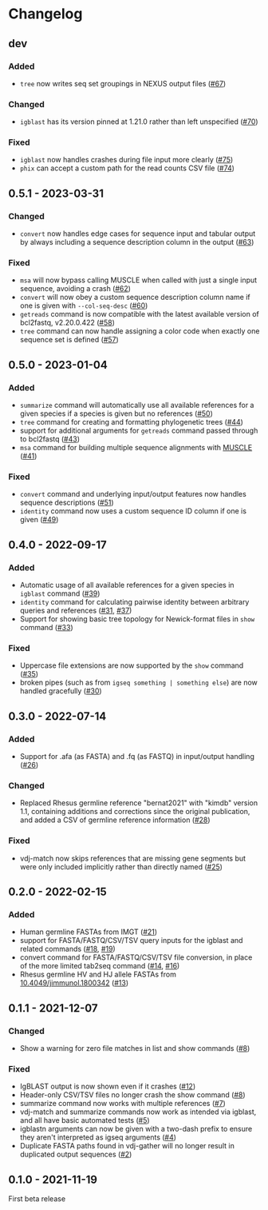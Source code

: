 # Changelog

## dev

### Added

 * `tree` now writes seq set groupings in NEXUS output files ([#67])

### Changed

 * `igblast` has its version pinned at 1.21.0 rather than left unspecified
   ([#70])

### Fixed

 * `igblast` now handles crashes during file input more clearly ([#75])
 * `phix` can accept a custom path for the read counts CSV file ([#74])

[#75]: https://github.com/ShawHahnLab/igseq/pull/75
[#74]: https://github.com/ShawHahnLab/igseq/pull/74
[#70]: https://github.com/ShawHahnLab/igseq/pull/70
[#67]: https://github.com/ShawHahnLab/igseq/pull/67

## 0.5.1 - 2023-03-31

### Changed

 * `convert` now handles edge cases for sequence input and tabular output by
   always including a sequence description column in the output ([#63])

### Fixed

 * `msa` will now bypass calling MUSCLE when called with just a single input
   sequence, avoiding a crash ([#62])
 * `convert` will now obey a custom sequence description column name if one is
   given with `--col-seq-desc` ([#60])
 * `getreads` command is now compatible with the latest available version of
   bcl2fastq, v2.20.0.422 ([#58])
 * `tree` command can now handle assigning a color code when exactly one
   sequence set is defined ([#57])

[#63]: https://github.com/ShawHahnLab/igseq/pull/63
[#62]: https://github.com/ShawHahnLab/igseq/pull/62
[#60]: https://github.com/ShawHahnLab/igseq/pull/60
[#58]: https://github.com/ShawHahnLab/igseq/pull/58
[#57]: https://github.com/ShawHahnLab/igseq/pull/57

## 0.5.0 - 2023-01-04

### Added

 * `summarize` command will automatically use all available references for a
   given species if a species is given but no references ([#50])
 * `tree` command for creating and formatting phylogenetic trees ([#44])
 * support for additional arguments for `getreads` command passed through to
   bcl2fastq ([#43])
 * `msa` command for building multiple sequence alignments with
   [MUSCLE](https://drive5.com/muscle5/) ([#41])

### Fixed

 * `convert` command and underlying input/output features now handles sequence
   descriptions ([#51])
 * `identity` command now uses a custom sequence ID column if one is given
   ([#49])

[#51]: https://github.com/ShawHahnLab/igseq/pull/51
[#50]: https://github.com/ShawHahnLab/igseq/pull/50
[#49]: https://github.com/ShawHahnLab/igseq/pull/49
[#44]: https://github.com/ShawHahnLab/igseq/pull/44
[#43]: https://github.com/ShawHahnLab/igseq/pull/43
[#41]: https://github.com/ShawHahnLab/igseq/pull/41

## 0.4.0 - 2022-09-17

### Added

 * Automatic usage of all available references for a given species in `igblast`
   command ([#39])
 * `identity` command for calculating pairwise identity between arbitrary
   queries and references ([#31], [#37])
 * Support for showing basic tree topology for Newick-format files in `show`
   command ([#33])

### Fixed

 * Uppercase file extensions are now supported by the `show` command ([#35])
 * broken pipes (such as from `igseq something | something else`) are now
   handled gracefully ([#30])

[#39]: https://github.com/ShawHahnLab/igseq/pull/39
[#37]: https://github.com/ShawHahnLab/igseq/pull/37
[#35]: https://github.com/ShawHahnLab/igseq/pull/35
[#33]: https://github.com/ShawHahnLab/igseq/pull/33
[#31]: https://github.com/ShawHahnLab/igseq/pull/31
[#30]: https://github.com/ShawHahnLab/igseq/pull/30

## 0.3.0 - 2022-07-14

### Added

 * Support for .afa (as FASTA) and .fq (as FASTQ) in input/output handling
   ([#26])

### Changed

 * Replaced Rhesus germline reference "bernat2021" with "kimdb" version 1.1,
   containing additions and corrections since the original publication, and
   added a CSV of germline reference information ([#28])

### Fixed

 * vdj-match now skips references that are missing gene segments but were only
   included implicitly rather than directly named ([#25])

[#28]: https://github.com/ShawHahnLab/igseq/pull/28
[#26]: https://github.com/ShawHahnLab/igseq/pull/26
[#25]: https://github.com/ShawHahnLab/igseq/pull/25

## 0.2.0 - 2022-02-15

### Added

 * Human germline FASTAs from IMGT ([#21])
 * support for FASTA/FASTQ/CSV/TSV query inputs for the igblast and related
   commands ([#18], [#19])
 * convert command for FASTA/FASTQ/CSV/TSV file conversion, in place of the
   more limited tab2seq command ([#14], [#16])
 * Rhesus germline HV and HJ allele FASTAs from
   [10.4049/jimmunol.1800342](https://doi.org/10.4049/jimmunol.1800342) ([#13])

[#21]: https://github.com/ShawHahnLab/igseq/pull/21
[#19]: https://github.com/ShawHahnLab/igseq/pull/19
[#18]: https://github.com/ShawHahnLab/igseq/pull/18
[#16]: https://github.com/ShawHahnLab/igseq/pull/16
[#14]: https://github.com/ShawHahnLab/igseq/pull/14
[#13]: https://github.com/ShawHahnLab/igseq/pull/13

## 0.1.1 - 2021-12-07

### Changed

 * Show a warning for zero file matches in list and show commands ([#8])

### Fixed

 * IgBLAST output is now shown even if it crashes ([#12])
 * Header-only CSV/TSV files no longer crash the show command ([#8])
 * summarize command now works with multiple references ([#7])
 * vdj-match and summarize commands now work as intended via igblast, and all
   have basic automated tests ([#5])
 * igblastn arguments can now be given with a two-dash prefix to ensure they
   aren't interpreted as igseq arguments ([#4])
 * Duplicate FASTA paths found in vdj-gather will no longer result in
   duplicated output sequences ([#2])

[#12]: https://github.com/ShawHahnLab/igseq/pull/12
[#8]: https://github.com/ShawHahnLab/igseq/pull/8
[#7]: https://github.com/ShawHahnLab/igseq/pull/7
[#5]: https://github.com/ShawHahnLab/igseq/pull/5
[#4]: https://github.com/ShawHahnLab/igseq/pull/4
[#2]: https://github.com/ShawHahnLab/igseq/pull/2

## 0.1.0 - 2021-11-19

First beta release
